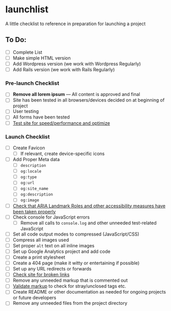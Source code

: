 # launchlist
A little checklist to reference in preparation for launching a project

## To Do:

- [ ] Complete List
- [ ] Make simple HTML version
- [ ] Add Wordpress version (we work with Wordpress Regularly)
- [ ] Add Rails version (we work with Rails Regularly)

### Pre-launch Checklist

- [ ] **Remove all lorem ipsum** — All content is approved and final
- [ ] Site has been tested in all browsers/devices decided on at beginning of project
- [ ] User testing 
- [ ] All forms have been tested
- [ ] [Test site for speed/performance and optimize](https://developers.google.com/speed/pagespeed/insights/)

### Launch Checklist

- [ ] Create Favicon
  - [ ] If relevant, create device-specific icons
- [ ] Add Proper Meta data
  - [ ] `description`
  - [ ] `og:locale`
  - [ ] `og:type`
  - [ ] `og:url`
  - [ ] `og:site_name`
  - [ ] `og:description`
  - [ ] `og:image`
- [ ] [Check that ARIA Landmark Roles and other accessibility measures have been taken properly](http://a11yproject.com/checklist.html)
- [ ] Check console for JavaScript errors
  - [ ] Remove all calls to `console.log` and other unneeded test-related JavaScript
- [ ] Set all code output modes to compressed (JavaScript/CSS)
- [ ] Compress all images used
- [ ] Set proper `alt` text on all inline images
- [ ] Set up Google Analytics project and add code
- [ ] Create a print stylesheet
- [ ] Create a 404 page (make it witty or entertaining if possible)
- [ ] Set up any URL redirects or forwards
- [ ] [Check site for broken links](http://validator.w3.org/checklink)
- [ ] Remove any unneeded markup that is commented out
- [ ] [Validate markup](http://validator.w3.org/) to check for stray/unclosed tags etc.
- [ ] Create README or other documentation as needed for ongoing projects or future developers
- [ ] Remove any unneeded files from the project directory